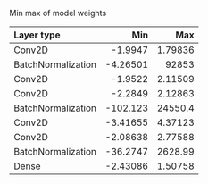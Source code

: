 Min max of model weights

| Layer type         |        Min |         Max |
|:-------------------|-----------:|------------:|
| Conv2D             |   -1.9947  |     1.79836 |
| BatchNormalization |   -4.26501 | 92853       |
| Conv2D             |   -1.9522  |     2.11509 |
| Conv2D             |   -2.2849  |     2.12863 |
| BatchNormalization | -102.123   | 24550.4     |
| Conv2D             |   -3.41655 |     4.37123 |
| Conv2D             |   -2.08638 |     2.77588 |
| BatchNormalization |  -36.2747  |  2628.99    |
| Dense              |   -2.43086 |     1.50758 |